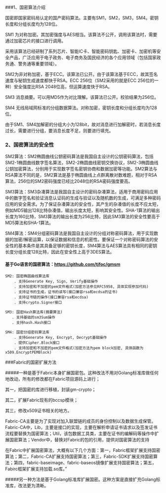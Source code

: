 ###1、国密算法介绍

国密即国家密码局认定的国产密码算法。主要有SM1，SM2，SM3，SM4。密钥长度和分组长度均为128位。



SM1 为对称加密。其加密强度与AES相当。该算法不公开，调用该算法时，需要通过加密芯片的接口进行调用。

采用该算法已经研制了系列芯片、智能IC卡、智能密码钥匙、加密卡、加密机等安全产品，广泛应用于电子政务、电子商务及国民经济的各个应用领域（包括国家政务通、警务通等重要领域）。



SM2为非对称加密，基于ECC。该算法已公开。由于该算法基于ECC，故其签名速度与秘钥生成速度都快于RSA。ECC 256位（SM2采用的就是ECC 256位的一种）安全强度比RSA 2048位高，但运算速度快于RSA。



SM3 消息摘要。可以用MD5作为对比理解。该算法已公开。校验结果为256位。



SM4 无线局域网标准的分组数据算法。对称加密，密钥长度和分组长度均为128位。

 

由于SM1、SM4加解密的分组大小为128bit，故对消息进行加解密时，若消息长度过长，需要进行分组，要消息长度不足，则要进行填充。



### 2、国密算法的安全性

SM2算法：SM2椭圆曲线公钥密码算法是我国自主设计的公钥密码算法，包括SM2-1椭圆曲线数字签名算法，SM2-2椭圆曲线密钥交换协议，SM2-3椭圆曲线公钥加密算法，分别用于实现数字签名密钥协商和数据加密等功能。SM2算法与RSA算法不同的是，SM2算法是基于椭圆曲线上点群离散对数难题，相对于RSA算法，256位的SM2密码强度已经比2048位的RSA密码强度要高。

SM3算法：SM3杂凑算法是我国自主设计的密码杂凑算法，适用于商用密码应用中的数字签名和验证消息认证码的生成与验证以及随机数的生成，可满足多种密码应用的安全需求。为了保证杂凑算法的安全性，其产生的杂凑值的长度不应太短，例如MD5输出128比特杂凑值，输出长度太短，影响其安全性。SHA-1算法的输出长度为160比特，SM3算法的输出长度为256比特，因此SM3算法的安全性要高于MD5算法和SHA-1算法。

SM4算法：SM4分组密码算法是我国自主设计的分组对称密码算法，用于实现数据的加密/解密运算，以保证数据和信息的机密性。要保证一个对称密码算法的安全性的基本条件是其具备足够的密钥长度，SM4算法与AES算法具有相同的密钥长度分组长度128比特，因此在安全性上高于3DES算法。



#### 基于Go语言的国密算法：https://github.com/tjfoc/gmsm

```+go
SM2: 国密椭圆曲线算法库
    . 支持Generate Key, Sign, Verify基础操作
    . 支持加密和不加密的pem文件格式(加密方法参见RFC5958, 具体实现参加代码)
    . 支持证书的生成，证书的读写(接口兼容rsa和ecdsa的证书)
    . 支持证书链的操作(接口兼容rsa和ecdsa)
    . 支持crypto.Signer接口

SM3: 国密Hash算法库(摘要算法)
   . 支持基础的sm3Sum操作
   . 支持hash.Hash接口

SM4: 国密分组密码算法库
    . 支持Generate Key, Encrypt, Decrypt基础操作
    . 提供Cipher.Block接口
    . 支持加密和不加密的pem文件格式(加密方法为pem block加密, 具体函数为x509.EncryptPEMBlock)
```



###Fabric的国密扩展方法



#####一种是基于Fabric本身扩展国密包。这种改法不用对Golang标准库做任何地改动，所有的修改都在Fabric项目源码上进行；

其一，把国密的库进行移植，封装gm-crypto；

其二，扩展Fabric现有的bccsp模块；

其三，修改x509证书相关的地方。

Fabric-CA主要是为了实现对加入联盟链的成员的身份控制以及数据生成保管。Fabric-CA中，Lib，主要是接口的实现，主要在解析申请证书请求以及签发证书流程要替换为国密算法；Util，该包数据工具类，主要在证书的编解码等操作中扩展国密算法；Vendor中，替换对Fabric的包的引用，提供对国密算法的支持

在Fabric中扩展国密算法，大概有以下几个方面：第一，Fabric框架扩展支持国密算法；第二，Fabric-CA扩展支持国密算法；第三，Fabric-SDK扩展支持国密算法；第四，fabric-baseimage、fabric-baseos镜像扩展支持国密算法；第五，Fabirc框架扩展支持加载.so库。”



#####另一种方法是基于Golang标准库扩展国密。这种方案是直接扩充Golang标准库，改法更为清晰。





